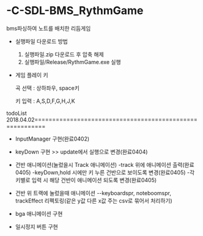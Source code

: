 # -C-SDL-BMS_RythmGame
bms파싱하여 노트를 배치한 리듬게임


- 실행파일 다운로드 방법
  1. 실행파일.zip 다운로드 후 압축 해제
  2. 실행파일/Release/RythmGame.exe 실행


- 게임 플레이 키

  곡 선택 : 상하좌우, space키

  키 입력 : A,S,D,F,G,H,J,K

todoList
2018.04.02=========================================================
- InputManager 구현(완료0402)
- keyDown 구현 >> update에서 실행으로 변경(완료0404)
- 건반 애니메이션(눌렀을시 Track 애니메이션)
  -track 위에 애니메이션 출력(완료0405)
  -keyDown,hold 시에만 키 누른 건반으로 보이도록 변경(완료0405)
  -각 키별로 입력 시 해당 건반이 애니메이션 되도록 변경(완료0405)
- 건반 위 트랙에 눌렀을때 애니메이션
  --keyboardspr, noteboomspr, trackEffect 리펙토링(같은 y값 다른 x값 주는 csv로 묶어서 처리하기)

- bga 애니메이션 구현
- 일시정지 버튼 구현
